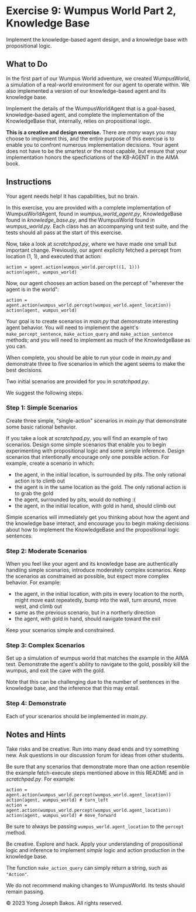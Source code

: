 # Exercise 9: Wumpus World Part 2, Knowledge Base

Implement the knowledge-based agent design, and a knowledge base with
propositional logic.

## What to Do

In the first part of our Wumpus World adventure, we created WumpusWorld, a
simulation of a real-world environment for our agent to operate within. We also
implemented a version of our knowledge-based agent and its knowledge base.

Implement the details of the WumpusWorldAgent that is a goal-based,
knowledge-based agent, and complete the implementation of the KnowledgeBase
that, internally, relies on propositional logic.

**This is a creative and design exercise.** There are _many_ ways you may choose
to implement this, and the entire purpose of this exercise is to enable you to
confront numerous implementation decisions. Your agent does not have to be
the smartest or the most capable, but ensure that your implementation honors the
specficiations of the KB-AGENT in the AIMA book.

<!-- 
function KB-AGENT(percept) returns an action
  persistent: KB, a knowledge base
              t, a counter, initially 0, indicating time
  Tell(KB, Make-Percept-SENTENCE(percept, t)
  action <- ASK(KB, Make-ACTlON-QUERY(t))
  Tell(KB, Make-Action-SENTENCE(action, t)
  t <— t + 1
  return action 
-->

## Instructions

Your agent needs help! It has capabilities, but no brain.

In this exercise, you are provided with a complete implementation of WumpusWorldAgent,
found in *wumpus_world_agent.py*, KnowledgeBase found in *knowledge_base.py*, and
the WumpusWorld found in *wumpus_world.py*. Each class has an accompanying unit
test suite, and the tests should all pass at the start of this exercise.

Now, take a look at *scratchpad.py*, where we have made one small but important
change. Previously, our agent explicity fetched a percept from location (1, 1),
and executed that action:

```
action = agent.action(wumpus_world.percept((1, 1)))
action(agent, wumpus_world)
```

Now, our agent chooses an action based on the percept of "wherever the agent is
in the world":

```
action = agent.action(wumpus_world.percept(wumpus_world.agent_location))
action(agent, wumpus_world)
```

Your goal is to create scenarios in *main.py* that demonstrate interesting agent
behavior. You will need to implement the agent's `make_percept_sentence`,
`make_action_query` and `make_action_sentence` methods; and you will need to
implement as much of the KnowledgeBase as you can.

When complete, you should be able to run your code in *main.py* and demonstrate
three to five scenarios in which the agent seems to make the best decisions.

Two initial scenarios are provided for you in *scratchpad.py*.

We suggest the following steps.

### Step 1: Simple Scenarios

Create three simple, "single-action" scenarios in *main.py* that demonstrate
some basic rational behavior.

If you take a look at *scratchpad.py*, you will find an example of two scenarios.
Design some simple scenarios that enable you to begin experimenting with propositional
logic and some simple inference. Design scenarios that intentionally encourage
only one possible action. For example, create a scenario in which:

- the agent, in the initial location, is surrounded by pits. The only rational
  action is to climb out
- the agent is in the same location as the gold. The only rational action is to
  grab the gold
- the agent, surrounded by pits, would do nothing :(
- the agent, in the initial location, with gold in hand, should climb out

Simple scenarios will immediately get you thinking about how the agent and the
knowledge base interact, and encourage you to begin making decisions about how
to implement the KnowledgeBase and the propositional logic sentences.

### Step 2: Moderate Scenarios

When you feel like your agent and its knowledge base are authentically handling
simple scenarios, introduce moderately complex scenarios. Keep the scenarios
as constrained as possible, but expect more complex behavior. For example:

- the agent, in the initial location, with pits in every location to the north,
  might move east repeatedly, bump into the wall, turn around, move west, and
  climb out
- same as the previous scenario, but in a northerly direction
- the agent, with gold in hand, should navigate toward the exit

Keep your scenarios simple and constrained.

### Step 3: Complex Scenarios

Set up a simulation of wumpus world that matches the example in the AIMA text.
Demonstrate the agent's ability to navigate to the gold, possibly kill the wumpus,
and exit the cave with the gold.

Note that this can be challenging due to the number of sentences in the knowledge
base, and the inference that this may entail.

### Step 4: Demonstrate

Each of your scenarios should be implemented in *main.py*.

## Notes and Hints

Take risks and be creative. Run into many dead ends and try something new. Ask
questions in our discussion forum for ideas from other students.

Be sure that any scenarios that demonstrate more than one action resemble the
example fetch-execute steps mentioned above in this README and in *scratchpad.py*.
For example:

```
action = agent.action(wumpus_world.percept(wumpus_world.agent_location))
action(agent, wumpus_world) # turn_left
action = agent.action(wumpus_world.percept(wumpus_world.agent_location))
action(agent, wumpus_world) # move_forward
```

Be sure to always be passing `wumpus_world.agent_location` to the `percept` method.

Be creative. Explore and hack. Apply your understanding of propositional logic
and inference to implement _simple_ logic and action production in the knowledge
base.

The function `make_action_query` can simply return a string, such as `"Action"`.

We do not recommend making changes to WumpusWorld. Its tests should remain passing.

&copy; 2023 Yong Joseph Bakos. All rights reserved.
